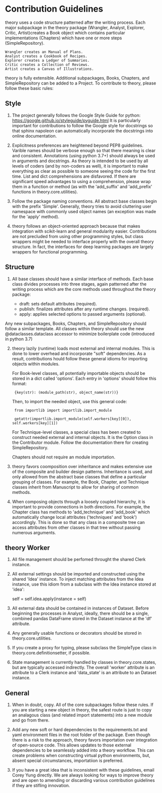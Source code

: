 # Contribution Guidelines

theory uses a code structure patterned after the writing process. Each major subpackage in the theory package  (Wrangler, Analyst, Explorer, Critic, Artist)creates a Book object which contains particular implementations (Chapters) which have one or more steps (SimpleRepository).

    Wrangler creates an Manual of Plans.
    Analyst creates a Cookbook of Recipes.
    Explorer creates a Ledger of Summaries.
    Critic creates a Collection of Reviews.
    Artist creates a Canvas of Illustrations.

theory is fully extensible. Additional subpackages, Books, Chapters, and SimpleRepository can be added to a Project. To contribute to theory, please follow these basic rules:

## Style

1. The project generally follows the Google Style Guide for python:
    https://google.github.io/styleguide/pyguide.html
It is particularly important for contributions to follow the Google style for docstrings so that sphinx napoleon can automatically incorporate the docstrings into online documentation.

2. Explicitness preferences are heightened beyond PEP8 guidelines. Varible names should be verbose enough so that there meaning is clear and consistent. Annotations (using python 3.7+) should always be used in arguments and docstrings. As theory is intended to be used by all levels of coders (and by non-coders as well), it is important to make everything as clear as possible to someone seeing the code for the first time. List and dict comprehensions are disfavored. If there are significant speed advantages to using a comprehension,
please wrap them in a function or method (as with the 'add_suffix' and 'add_prefix' functions in theory.core.utilities).

3. Follow the package naming conventions. All abstract base classes begin with the prefix 'Simple'. Generally, theory tries to avoid cluttering user namespace with commonly used object names (an exception was made for the 'apply' method).

4. theory follows an object-oriented approach because that makes integration with scikit-learn and general modularity easier. Contributions are not precluded from using other programming styles, but class wrappers might be needed to interface properly with the overall theory structure. In fact, the interfaces for deep learning packages are largely wrappers for functional programming.

## Structure

1. All base classes should have a similar interface of methods. Each base class divides processes into three stages, again patterned after the writing process which are the core methods used throughout the theory package:

    * draft: sets default attributes (required).
    * publish: finalizes attributes after any runtime changes. (required).
    * apply: applies selected options to passed arguments (optional).

Any new subpackages, Books, Chapters, and SimpleRepository should follow a similar template. All classes within theory should use the new @dataclasses.dataclass accessor to minimize boilerplate code (introduced in python 3.7)

2. theory lazily (runtime) loads most external and internal modules. This is done to lower overhead and incorporate "soft" dependencies. As a result, contributions hould follow these general idioms for importing objects within modules.

    For Book-level classes, all potentially importable objects should be stored in a dict called 'options'. Each entry in 'options' should follow this format:

        {key(str): (module_path(str), object_name(str))}

    Then, to import the needed object, use this general code:

        from importlib import importlib.import_module

        getattr(importlib.import_module(self.workers[key][0]), self.workers[key][1])

    For Technique-level classes, a special class has been created to construct needed external and internal objects. It is the Option class in the Contributor module. Follow the documentation there for creating SimpleRepository.

    Chapters should not require an module importation.

3. theory favors coomposition over inheritance and makes extensive use of the composite and builder design patterns. Inheritance is used, and only allowed from the abstract base classes that define a particular grouping of classes. For example, the Book, Chapter, and Technique classes inherit from Manuscript to allow for sharing of common methods.

4. When composing objects through a loosely coupled hierarchy, it is important to provide connections in both directions. For example, the Chapter class has methods to 'add_technique' and 'add_book' which automatically change local attributes ('techniques' and 'book') accordingly. This is done so that any class in a composite tree can access attributes from other classes in that tree without passing numerous arguments.

## theory Worker

1. All file management should be perfomed throught the shared Clerk instance.

2. All external settings should be imported and constructed using the shared 'Idea' instance. To inject matching attributes from the Idea instance, use this idiom from a subclass with the Idea instance stored at 'idea':

    self = self.idea.apply(instance = self)

3. All external data should be contained in instances of Dataset. Before beginning the processes in Analyst, ideally, there should be a single, combined pandas DataFrame stored in the Dataset instance at the 'df' attribute.

4. Any generally usable functions or decorators should be stored in theory.core.utilities.

5. If you create a proxy for typing, please subclass the SimpleType class in theory.core.definitionsetter, if possible.

6. State management is currently handled by classes in theory.core.states, but are typically accessed indirectly. The overall 'worker' attribute is an attribute to a Clerk instance and 'data_state' is an attribute to an Dataset instance.

## General

1. When in doubt, copy. All of the core subpackages follow these rules. If you are starting a new object in theory, the safest route is just to copy an analagous class (and related import statements) into a new module and go from there.

2. Add any new soft or hard dependencies to the requirements.txt and yaml environment files in the root folder of the package. Even though there is a risk to the approach, theory favors importation over integration of open-source code. This allows updates to those external dependencies to be seamlessly added into a theory workflow. This can create problems when constructing virtual python environments, but, absent special circumstances, importatiion is preferred.

3. If you have a great idea that is inconsistent with these guidelines, email Corey Yung directly. We are always looking for ways to improve theory and are open to amending or discarding various contribution guidelines if they are stifling innovation.